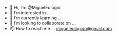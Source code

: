 - 👋 Hi, I’m @MiguelEulogio
- 👀 I’m interested in ...
- 🌱 I’m currently learning ...
- 💞️ I’m looking to collaborate on ...
- 📫 How to reach me ...
migueleulogioo@gmail.com

<!---
MiguelEulogio/MiguelEulogio is a ✨ special ✨ repository because its `README.md` (this file) appears on your GitHub profile.
You can click the Preview link to take a look at your changes.
--->

